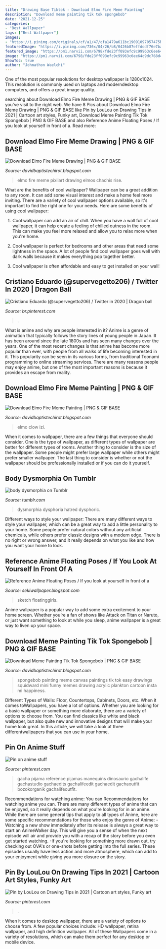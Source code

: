 ```yaml
---
title: "Drawing Base Tiktok - Download Elmo Fire Meme Painting"
description: "Download meme painting tik tok spongebob"
date: "2021-12-25"
categories:
- "Best Wallpaper"
tags: ["Best Wallpaper"]
images:
- "https://i.pinimg.com/originals/cf/a1/47/cfa1479a611bc19091097057475b6aae.jpg"
featuredImage: "https://i.pinimg.com/736x/04/26/b8/0426b87effdddf76e7bac8d6249dadc5.jpg"
featured_image: "https://pm1.narvii.com/6798/fde23ff093efc9c99963c6ee64c9dc768d422816v2_hq.jpg"
image: "https://pm1.narvii.com/6798/fde23ff093efc9c99963c6ee64c9dc768d422816v2_hq.jpg"
ShowToc: true
author: "Johnathon Waelchi"
---
```



One of the most popular resolutions for desktop wallpaper is 1280x1024. This resolution is commonly used on laptops and moderndesktop computers, and offers a great image quality.

	

		
searching about Download Elmo Fire Meme Drawing | PNG &amp; GIF BASE you've visit to the right web. We have 8 Pics about Download Elmo Fire Meme Drawing | PNG &amp; GIF BASE like Pin by LouLou on Drawing Tips in 2021 | Cartoon art styles, Funky art, Download Meme Painting Tik Tok Spongebob | PNG &amp; GIF BASE and also Reference Anime Floating Poses / If you look at yourself in front of a. Read more:
		
    
## Download Elmo Fire Meme Drawing | PNG &amp; GIF BASE

<img loading=lazy src="https://art.pixilart.com/5f35b2c7e85fc7f.gif" onerror="this.onerror=null;this.src='https://tse1.mm.bing.net/th?id=OIP.8qEfFwLRQ-0VGwhC9U8etwHaF-&amp;pid=15.1';" alt="Download Elmo Fire Meme Drawing | PNG &amp; GIF BASE">

_Source: davidbaptistechirot.blogspot.com_

>elmo fire meme pixilart drawing elmos chachis rise. 

	

What are the benefits of cool wallpaper?
Wallpaper can be a great addition to any room. It can add some visual interest and make a home feel more inviting. There are a variety of cool wallpaper options available, so it's important to find the right one for your needs. Here are some benefits of using cool wallpaper: 
1. Cool wallpaper can add an air of chill. When you have a wall full of cool wallpaper, it can help create a feeling of chilled outness in the room. This can make you feel more relaxed and allow you to relax more when you're home. 

2. Cool wallpaper is perfect for bedrooms and other areas that need some lightness in the space. A lot of people find cool wallpaper goes well with dark walls because it makes everything pop together better. 

3. Cool wallpaper is often affordable and easy to get installed on your wall!

    
## Cristiano Eduardo (@supervegetto206) / Twitter In 2020 | Dragon Ball

<img loading=lazy src="https://i.pinimg.com/originals/cf/a1/47/cfa1479a611bc19091097057475b6aae.jpg" onerror="this.onerror=null;this.src='https://tse3.mm.bing.net/th?id=OIP.AZzfAMba-Jh-Hfw1Hp75uwHaJ4&amp;pid=15.1';" alt="Cristiano Eduardo (@supervegetto206) / Twitter in 2020 | Dragon ball">

_Source: br.pinterest.com_

>. 

	

What is anime and why are people interested in it?
Anime is a genre of animation that typically follows the story lines of young people in Japan. It has been around since the late 1800s and has seen many changes over the years. One of the most recent changes is that anime has become more popular than ever, with people from all walks of life becoming interested in it. This popularity can be seen in its various forms, from traditional Toonami programming to online streaming services. There are many reasons people may enjoy anime, but one of the most important reasons is because it provides an escape from reality.

    
## Download Elmo Fire Meme Painting | PNG &amp; GIF BASE

<img loading=lazy src="https://steamuserimages-a.akamaihd.net/ugc/966473053135646263/50D4467663FC1CF2364C1ABEB5B13DE09C76E7D3/" onerror="this.onerror=null;this.src='https://tse4.mm.bing.net/th?id=OIP.r4gwKaoyvdyesA5Om1WVrgHaJx&amp;pid=15.1';" alt="Download Elmo Fire Meme Painting | PNG &amp; GIF BASE">

_Source: davidbaptistechirot.blogspot.com_

>elmo clow izi. 

	

When it comes to wallpaper, there are a few things that everyone should consider. One is the type of wallpaper, as different types of wallpaper are better for different types of rooms. Another thing to consider is the size of the wallpaper. Some people might prefer large wallpaper while others might prefer smaller wallpaper. The last thing to consider is whether or not the wallpaper should be professionally installed or if you can do it yourself.

    
## Body Dysmorphia On Tumblr

<img loading=lazy src="https://64.media.tumblr.com/f2a24f5e2f91542d2faf895b376d8b08/2bcbd5d80577bb0d-3c/s640x960/cbd6a3b7e8b6ef857a0fa3de22def8d2a029b0a6.jpg" onerror="this.onerror=null;this.src='https://tse4.mm.bing.net/th?id=OIP.ziTs4dwKU9NFkLAr-FzWvAHaJ3&amp;pid=15.1';" alt="body dysmorphia on Tumblr">

_Source: tumblr.com_

>dysmorphia dysphoria hatred dysphoric. 

	

Different ways to style your wallpaper:
There are many different ways to style your wallpaper, which can be a great way to add a little personality to your home. Some people prefer natural colors without any artificial chemicals, while others prefer classic designs with a modern edge. There is no right or wrong answer, and it really depends on what you like and how you want your home to look.

    
## Reference Anime Floating Poses / If You Look At Yourself In Front Of A

<img loading=lazy src="https://pm1.narvii.com/6798/fde23ff093efc9c99963c6ee64c9dc768d422816v2_hq.jpg" onerror="this.onerror=null;this.src='https://tse2.mm.bing.net/th?id=OIP.012IxMLn0G8BTldQvVGD7gAAAA&amp;pid=15.1';" alt="Reference Anime Floating Poses / If you look at yourself in front of a">

_Source: sekiwallpaper.blogspot.com_

>sketch floatinggirls. 

	

Anime wallpaper is a popular way to add some extra excitement to your home screen. Whether you’re a fan of shows like Attack on Titan or Naruto, or just want something to look at while you sleep, anime wallpaper is a great way to liven up your space.

    
## Download Meme Painting Tik Tok Spongebob | PNG &amp; GIF BASE

<img loading=lazy src="https://i.pinimg.com/originals/7a/76/06/7a7606c00eed10784081a55dcdf0a99a.jpg" onerror="this.onerror=null;this.src='https://tse1.mm.bing.net/th?id=OIP.kq5aC3dxKP9xtYDgmA8BZwHaJ4&amp;pid=15.1';" alt="Download Meme Painting Tik Tok Spongebob | PNG &amp; GIF BASE">

_Source: davidbaptistechirot.blogspot.com_

>spongebob painting meme canvas paintings tik tok easy drawings squidward mini funny memes drawing acrylic plankton cartoon insta mi happiness. 

	

Different Types of Walls: Floor, Countertops, Cabinets, Doors, etc.
When it comes toWallpapers, you have a lot of options. Whether you are looking for a basic wallpaper or something more elaborate, there are a variety of options to choose from. You can find classics like white and black wallpaper, but also quite new and innovative designs that will make your home look great. In this article, we will take a look at three differentwallpapers that you can use in your home.

    
## Pin On Anime Stuff

<img loading=lazy src="https://i.pinimg.com/originals/71/47/ce/7147ce6caf3d6f5c08e1479af80f6ebf.jpg" onerror="this.onerror=null;this.src='https://tse4.mm.bing.net/th?id=OIP.y7wK2Cydr5J1NNeFLsCoXQHaF_&amp;pid=15.1';" alt="Pin on anime stuff">

_Source: pinterest.com_

>gacha pijama reference pijamas manequins dinosaurio gachalife gachastudio gachaedits gachalifeedit gachaedit gachaoutfit bozokorganik gachalifeoutfit. 

	

Recommendations for watching anime: You can
Recommendations for watching anime you can. There are many different types of anime that can be enjoyed, so it really depends on what you're looking for in an anime. While there are some general tips that apply to all types of Anime, here are some specific recommendations for those who enjoy the genre of Anime: 
-Watching a new show immediately after its release is always a great way to start an AnimeWalker day. This will give you a sense of when the next episode will air and provide you with a recap of the story before you even get started watching. 
-If you're looking for something more drawn out, try checking out OVA's or one-shots before getting into the full series. These episodes usually have less action and more atmosphere, which can add to your enjoyment while giving you more closure on the story.

    
## Pin By LouLou On Drawing Tips In 2021 | Cartoon Art Styles, Funky Art

<img loading=lazy src="https://i.pinimg.com/736x/04/26/b8/0426b87effdddf76e7bac8d6249dadc5.jpg" onerror="this.onerror=null;this.src='https://tse3.mm.bing.net/th?id=OIP.KCHCW4kxTjjtWAQ01-aQIgHaNK&amp;pid=15.1';" alt="Pin by LouLou on Drawing Tips in 2021 | Cartoon art styles, Funky art">

_Source: pinterest.com_

>. 

	

When it comes to desktop wallpaper, there are a variety of options to choose from. A few popular choices include: HD wallpaper, retina wallpaper, and high definition wallpaper. All of these Wallpapers come in a variety of resolutions, which can make them perfect for any desktop or mobile device. 

